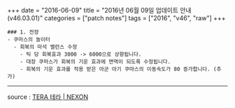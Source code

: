 +++
date = "2016-06-09"
title = "2016년 06월 09일 업데이트 안내 (v46.03.01)"
categories = ["patch notes"]
tags = ["2016", "v46", "raw"]
+++

```
### 1. 전장
- 쿠마스의 놀이터
  - 회복의 마석 밸런스 수정
    - 틱 당 회복효과 3000 -> 6000으로 상향됩니다.
    - 대장 쿠마스가 회복의 기운 효과에 면역이 되도록 수정됩니다.
    - 회복의 기운 효과를 적용 받은 아군 아기 쿠마스의 이동속도가 80 증가합니다. (추가) 
```

----

source : [TERA 테라 | NEXON](http://tera.nexon.com/news/update/view.aspx?n4articlesn=)